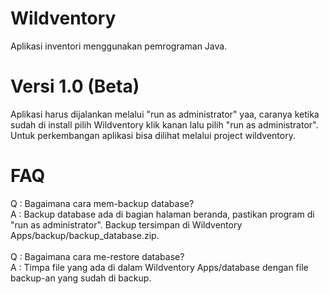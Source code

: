 # Wildventory
Aplikasi inventori menggunakan pemrograman Java.


# Versi 1.0 (Beta)
Aplikasi harus dijalankan melalui "run as administrator" yaa, caranya ketika sudah di install pilih Wildventory klik kanan lalu pilih "run as administrator".
Untuk perkembangan aplikasi bisa dilihat melalui project wildventory.


# FAQ
Q : Bagaimana cara mem-backup database? <br>
A : Backup database ada di bagian halaman beranda, pastikan program di "run as administrator". Backup tersimpan di Wildventory Apps/backup/backup_database.zip.
<br><br>
Q : Bagaimana cara me-restore database? <br>
A : Timpa file yang ada di dalam Wildventory Apps/database dengan file backup-an yang sudah di backup.
<br><br>
